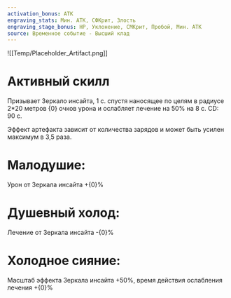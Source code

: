 ```yaml
---
activation_bonus: АТК
engraving_stats: Мин. АТК, СФКрит, Злость
engraving_stage_bonus: HP, Уклонение, СМКрит, Пробой, Мин. АТК
source: Временное событие - Высший клад
---
```

![[Temp/Placeholder_Artifact.png]]
# Активный скилл
Призывает Зеркало инсайта, 1 с. спустя наносящее по целям в радиусе 2*20 метров {0} очков урона и ослабляет лечение на 50% на 8 с. CD: 90 с.

Эффект артефакта зависит от количества зарядов и может быть усилен максимум в 3,5 раза.

# Малодушие: 
Урон от Зеркала инсайта +{0}%
# Душевный холод: 
Лечение от Зеркала инсайта -{0}%
# Холодное сияние: 
Масштаб эффекта Зеркала инсайта +50%, время действия ослабления лечения +{0}%

